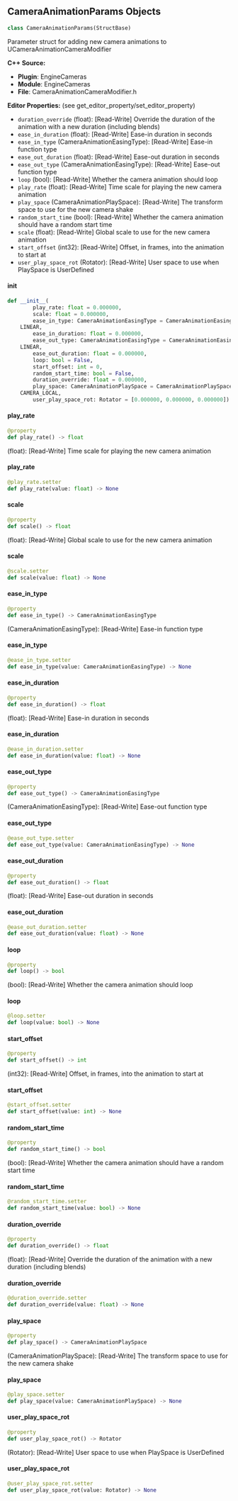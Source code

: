## CameraAnimationParams Objects

```python
class CameraAnimationParams(StructBase)
```

Parameter struct for adding new camera animations to UCameraAnimationCameraModifier

**C++ Source:**

- **Plugin**: EngineCameras
- **Module**: EngineCameras
- **File**: CameraAnimationCameraModifier.h

**Editor Properties:** (see get_editor_property/set_editor_property)

- ``duration_override`` (float):  [Read-Write] Override the duration of the animation with a new duration (including blends)
- ``ease_in_duration`` (float):  [Read-Write] Ease-in duration in seconds
- ``ease_in_type`` (CameraAnimationEasingType):  [Read-Write] Ease-in function type
- ``ease_out_duration`` (float):  [Read-Write] Ease-out duration in seconds
- ``ease_out_type`` (CameraAnimationEasingType):  [Read-Write] Ease-out function type
- ``loop`` (bool):  [Read-Write] Whether the camera animation should loop
- ``play_rate`` (float):  [Read-Write] Time scale for playing the new camera animation
- ``play_space`` (CameraAnimationPlaySpace):  [Read-Write] The transform space to use for the new camera shake
- ``random_start_time`` (bool):  [Read-Write] Whether the camera animation should have a random start time
- ``scale`` (float):  [Read-Write] Global scale to use for the new camera animation
- ``start_offset`` (int32):  [Read-Write] Offset, in frames, into the animation to start at
- ``user_play_space_rot`` (Rotator):  [Read-Write] User space to use when PlaySpace is UserDefined

<a id="unreal.CameraAnimationParams.__init__"></a>

#### __init__

```python
def __init__(
        play_rate: float = 0.000000,
        scale: float = 0.000000,
        ease_in_type: CameraAnimationEasingType = CameraAnimationEasingType.
    LINEAR,
        ease_in_duration: float = 0.000000,
        ease_out_type: CameraAnimationEasingType = CameraAnimationEasingType.
    LINEAR,
        ease_out_duration: float = 0.000000,
        loop: bool = False,
        start_offset: int = 0,
        random_start_time: bool = False,
        duration_override: float = 0.000000,
        play_space: CameraAnimationPlaySpace = CameraAnimationPlaySpace.
    CAMERA_LOCAL,
        user_play_space_rot: Rotator = [0.000000, 0.000000, 0.000000]) -> None
```

<a id="unreal.CameraAnimationParams.play_rate"></a>

#### play_rate

```python
@property
def play_rate() -> float
```

(float):  [Read-Write] Time scale for playing the new camera animation

<a id="unreal.CameraAnimationParams.play_rate"></a>

#### play_rate

```python
@play_rate.setter
def play_rate(value: float) -> None
```

<a id="unreal.CameraAnimationParams.scale"></a>

#### scale

```python
@property
def scale() -> float
```

(float):  [Read-Write] Global scale to use for the new camera animation

<a id="unreal.CameraAnimationParams.scale"></a>

#### scale

```python
@scale.setter
def scale(value: float) -> None
```

<a id="unreal.CameraAnimationParams.ease_in_type"></a>

#### ease_in_type

```python
@property
def ease_in_type() -> CameraAnimationEasingType
```

(CameraAnimationEasingType):  [Read-Write] Ease-in function type

<a id="unreal.CameraAnimationParams.ease_in_type"></a>

#### ease_in_type

```python
@ease_in_type.setter
def ease_in_type(value: CameraAnimationEasingType) -> None
```

<a id="unreal.CameraAnimationParams.ease_in_duration"></a>

#### ease_in_duration

```python
@property
def ease_in_duration() -> float
```

(float):  [Read-Write] Ease-in duration in seconds

<a id="unreal.CameraAnimationParams.ease_in_duration"></a>

#### ease_in_duration

```python
@ease_in_duration.setter
def ease_in_duration(value: float) -> None
```

<a id="unreal.CameraAnimationParams.ease_out_type"></a>

#### ease_out_type

```python
@property
def ease_out_type() -> CameraAnimationEasingType
```

(CameraAnimationEasingType):  [Read-Write] Ease-out function type

<a id="unreal.CameraAnimationParams.ease_out_type"></a>

#### ease_out_type

```python
@ease_out_type.setter
def ease_out_type(value: CameraAnimationEasingType) -> None
```

<a id="unreal.CameraAnimationParams.ease_out_duration"></a>

#### ease_out_duration

```python
@property
def ease_out_duration() -> float
```

(float):  [Read-Write] Ease-out duration in seconds

<a id="unreal.CameraAnimationParams.ease_out_duration"></a>

#### ease_out_duration

```python
@ease_out_duration.setter
def ease_out_duration(value: float) -> None
```

<a id="unreal.CameraAnimationParams.loop"></a>

#### loop

```python
@property
def loop() -> bool
```

(bool):  [Read-Write] Whether the camera animation should loop

<a id="unreal.CameraAnimationParams.loop"></a>

#### loop

```python
@loop.setter
def loop(value: bool) -> None
```

<a id="unreal.CameraAnimationParams.start_offset"></a>

#### start_offset

```python
@property
def start_offset() -> int
```

(int32):  [Read-Write] Offset, in frames, into the animation to start at

<a id="unreal.CameraAnimationParams.start_offset"></a>

#### start_offset

```python
@start_offset.setter
def start_offset(value: int) -> None
```

<a id="unreal.CameraAnimationParams.random_start_time"></a>

#### random_start_time

```python
@property
def random_start_time() -> bool
```

(bool):  [Read-Write] Whether the camera animation should have a random start time

<a id="unreal.CameraAnimationParams.random_start_time"></a>

#### random_start_time

```python
@random_start_time.setter
def random_start_time(value: bool) -> None
```

<a id="unreal.CameraAnimationParams.duration_override"></a>

#### duration_override

```python
@property
def duration_override() -> float
```

(float):  [Read-Write] Override the duration of the animation with a new duration (including blends)

<a id="unreal.CameraAnimationParams.duration_override"></a>

#### duration_override

```python
@duration_override.setter
def duration_override(value: float) -> None
```

<a id="unreal.CameraAnimationParams.play_space"></a>

#### play_space

```python
@property
def play_space() -> CameraAnimationPlaySpace
```

(CameraAnimationPlaySpace):  [Read-Write] The transform space to use for the new camera shake

<a id="unreal.CameraAnimationParams.play_space"></a>

#### play_space

```python
@play_space.setter
def play_space(value: CameraAnimationPlaySpace) -> None
```

<a id="unreal.CameraAnimationParams.user_play_space_rot"></a>

#### user_play_space_rot

```python
@property
def user_play_space_rot() -> Rotator
```

(Rotator):  [Read-Write] User space to use when PlaySpace is UserDefined

<a id="unreal.CameraAnimationParams.user_play_space_rot"></a>

#### user_play_space_rot

```python
@user_play_space_rot.setter
def user_play_space_rot(value: Rotator) -> None
```

<a id="unreal.CameraAnimationHandle"></a>